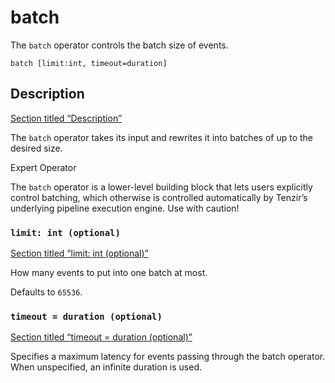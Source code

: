 # batch

The `batch` operator controls the batch size of events.

```tql
batch [limit:int, timeout=duration]
```

## Description

[Section titled “Description”](#description)

The `batch` operator takes its input and rewrites it into batches of up to the desired size.

Expert Operator

The `batch` operator is a lower-level building block that lets users explicitly control batching, which otherwise is controlled automatically by Tenzir’s underlying pipeline execution engine. Use with caution!

### `limit: int (optional)`

[Section titled “limit: int (optional)”](#limit-int-optional)

How many events to put into one batch at most.

Defaults to `65536`.

### `timeout = duration (optional)`

[Section titled “timeout = duration (optional)”](#timeout--duration-optional)

Specifies a maximum latency for events passing through the batch operator. When unspecified, an infinite duration is used.